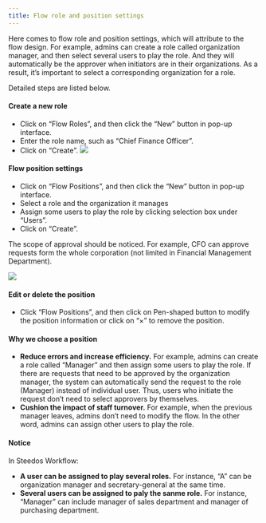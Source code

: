 ```yaml
---
title: Flow role and position settings
---
```


Here comes to flow role and position settings, which will attribute to the flow design. For example, admins can create a role called organization manager, and then select several users to play the role. And they will automatically be the approver when initiators are in their organizations. As a result, it’s important to select a corresponding organization for a role.

Detailed steps are listed below. 

#### Create a new role
- Click on “Flow Roles”, and then click the “New” button in pop-up interface.
- Enter the role name, such as “Chief Finance Officer”.
- Click on “Create”.
![](/assets/us/workflow/role.png)

#### Flow position settings
- Click on “Flow Positions”, and then click the “New” button in pop-up interface.
- Select a role and the organization it manages
- Assign some users to play the role by clicking selection box under “Users”.
- Click on “Create”.

 The scope of approval should be noticed. For example, CFO can approve requests form the whole corporation (not limited in Financial Management Department).
 
![](/assets/us/workflow/position.png) 
#### Edit or delete the position
- Click “Flow Positions”, and then click on Pen-shaped button to modify the position information or click on “×” to remove the position.

#### Why we choose a position
- **Reduce errors and increase efficiency.** For example, admins can create a role called “Manager” and then assign some users to play the role. If there are requests that need to be approved by the organization manager, the system can automatically send the request to the role (Manager) instead of individual user. Thus, users who initiate the request don’t need to select approvers by themselves. 
- **Cushion the impact of staff turnover.** For example, when the previous manager leaves, admins don’t need to modify the flow. In the other word, admins can assign other users to play the role.

#### Notice
In Steedos Workflow:
- **A user can be assigned to play several roles.** For instance, “A” can be organization manager and secretary-general at the same time.
- **Several users can be assigned to paly the sanme role.** For instance, “Manager” can include manager of sales department and manager of purchasing department.

